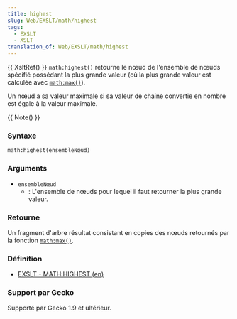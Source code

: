 ```yaml
---
title: highest
slug: Web/EXSLT/math/highest
tags:
  - EXSLT
  - XSLT
translation_of: Web/EXSLT/math/highest
---
```

{{ XsltRef() }}
`math:highest()` retourne le nœud de l'ensemble de nœuds spécifié possédant la plus grande valeur (où la plus grande valeur est calculée avec [`math:max()`](fr/EXSLT/math/max)).

Un nœud a sa valeur maximale si sa valeur de chaîne convertie en nombre est égale à la valeur maximale.

{{ Note() }}

### Syntaxe

    math:highest(ensembleNœud)

### Arguments

- `ensembleNœud`
  - : L'ensemble de nœuds pour lequel il faut retourner la plus grande valeur.

### Retourne

Un fragment d'arbre résultat consistant en copies des nœuds retournés par la fonction [`math:max()`](fr/EXSLT/math/max).

### Définition

- [EXSLT - MATH:HIGHEST (en)](http://www.exslt.org/regexp/functions/highest/index.html)

### Support par Gecko

Supporté par Gecko 1.9 et ultérieur.
